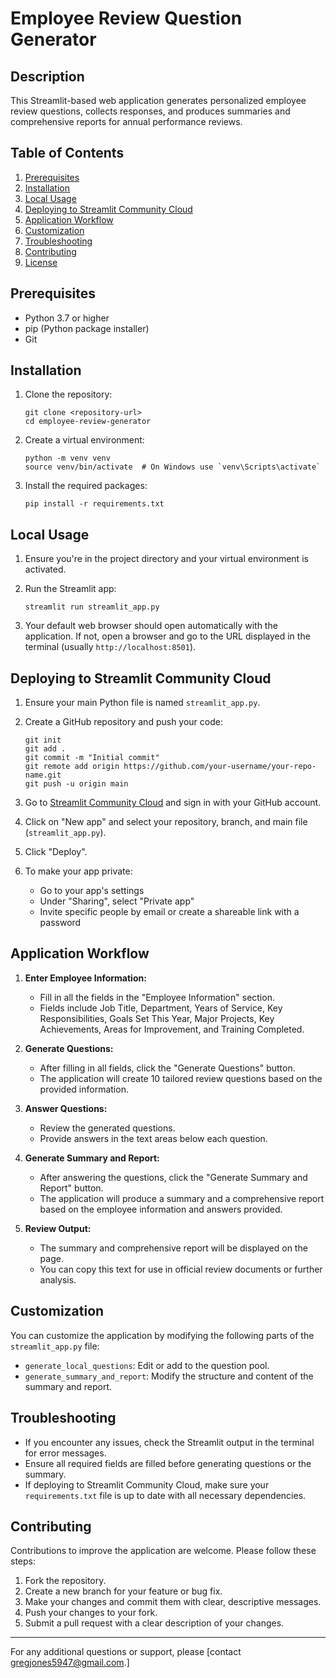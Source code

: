 # Employee Review Question Generator

## Description
This Streamlit-based web application generates personalized employee review questions, collects responses, and produces summaries and comprehensive reports for annual performance reviews.

## Table of Contents
1. [Prerequisites](#prerequisites)
2. [Installation](#installation)
3. [Local Usage](#local-usage)
4. [Deploying to Streamlit Community Cloud](#deploying-to-streamlit-community-cloud)
5. [Application Workflow](#application-workflow)
6. [Customization](#customization)
7. [Troubleshooting](#troubleshooting)
8. [Contributing](#contributing)
9. [License](#license)

## Prerequisites
- Python 3.7 or higher
- pip (Python package installer)
- Git

## Installation

1. Clone the repository:
   ```
   git clone <repository-url>
   cd employee-review-generator
   ```

2. Create a virtual environment:
   ```
   python -m venv venv
   source venv/bin/activate  # On Windows use `venv\Scripts\activate`
   ```

3. Install the required packages:
   ```
   pip install -r requirements.txt
   ```

## Local Usage

1. Ensure you're in the project directory and your virtual environment is activated.

2. Run the Streamlit app:
   ```
   streamlit run streamlit_app.py
   ```

3. Your default web browser should open automatically with the application. If not, open a browser and go to the URL displayed in the terminal (usually `http://localhost:8501`).

## Deploying to Streamlit Community Cloud

1. Ensure your main Python file is named `streamlit_app.py`.

2. Create a GitHub repository and push your code:
   ```
   git init
   git add .
   git commit -m "Initial commit"
   git remote add origin https://github.com/your-username/your-repo-name.git
   git push -u origin main
   ```

3. Go to [Streamlit Community Cloud](https://share.streamlit.io/) and sign in with your GitHub account.

4. Click on "New app" and select your repository, branch, and main file (`streamlit_app.py`).

5. Click "Deploy".

6. To make your app private:
   - Go to your app's settings
   - Under "Sharing", select "Private app"
   - Invite specific people by email or create a shareable link with a password

## Application Workflow

1. **Enter Employee Information:**
   - Fill in all the fields in the "Employee Information" section.
   - Fields include Job Title, Department, Years of Service, Key Responsibilities, Goals Set This Year, Major Projects, Key Achievements, Areas for Improvement, and Training Completed.

2. **Generate Questions:**
   - After filling in all fields, click the "Generate Questions" button.
   - The application will create 10 tailored review questions based on the provided information.

3. **Answer Questions:**
   - Review the generated questions.
   - Provide answers in the text areas below each question.

4. **Generate Summary and Report:**
   - After answering the questions, click the "Generate Summary and Report" button.
   - The application will produce a summary and a comprehensive report based on the employee information and answers provided.

5. **Review Output:**
   - The summary and comprehensive report will be displayed on the page.
   - You can copy this text for use in official review documents or further analysis.

## Customization

You can customize the application by modifying the following parts of the `streamlit_app.py` file:

- `generate_local_questions`: Edit or add to the question pool.
- `generate_summary_and_report`: Modify the structure and content of the summary and report.

## Troubleshooting

- If you encounter any issues, check the Streamlit output in the terminal for error messages.
- Ensure all required fields are filled before generating questions or the summary.
- If deploying to Streamlit Community Cloud, make sure your `requirements.txt` file is up to date with all necessary dependencies.

## Contributing

Contributions to improve the application are welcome. Please follow these steps:

1. Fork the repository.
2. Create a new branch for your feature or bug fix.
3. Make your changes and commit them with clear, descriptive messages.
4. Push your changes to your fork.
5. Submit a pull request with a clear description of your changes.


---

For any additional questions or support, please [contact gregjones5947@gmail.com.]
